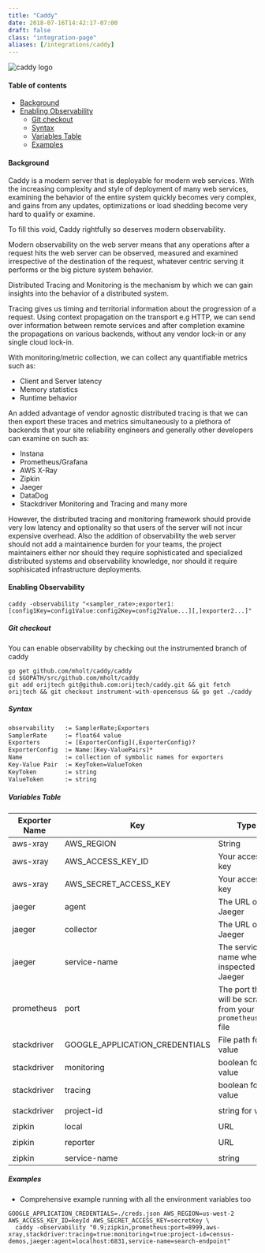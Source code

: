 ```yaml
---
title: "Caddy"
date: 2018-07-16T14:42:17-07:00
draft: false
class: "integration-page"
aliases: [/integrations/caddy]
---
```


![caddy logo](/img/caddyserver-logo.png)

#### Table of contents

- [Background](#background)
- [Enabling Observability](#enabling-observability)
    - [Git checkout](#git-checkout)
    - [Syntax](#syntax)
    - [Variables Table](#variables-table)
    - [Examples](#examples)

#### Background

Caddy is a modern server that is deployable for modern web services.
With the increasing complexity and style of deployment of many web services,
examining the behavior of the entire system quickly becomes very complex,
and gains from any updates, optimizations or load shedding become
very hard to qualify or examine.

To fill this void, Caddy rightfully so deserves modern observability.

Modern observability on the web server means that any operations after a request
hits the web server can be observed, measured and examined irrespective of
the destination of the request, whatever centric serving it performs or the big
picture system behavior.

Distributed Tracing and Monitoring is the mechanism by which we can gain
insights into the behavior of a distributed system.

Tracing gives us timing and territorial information about the progression
of a request. Using context propagation on the transport e.g HTTP, we can
send over information between remote services and after completion examine
the propagations on various backends, without any vendor lock-in or any
single cloud lock-in.

With monitoring/metric collection, we can collect any quantifiable metrics such as:
* Client and Server latency
* Memory statistics
* Runtime behavior

An added advantage of vendor agnostic distributed tracing is that we can then export
these traces and metrics simultaneously to a plethora of backends that your
site reliability engineers and generally other developers can examine on such as:
* Instana
* Prometheus/Grafana
* AWS X-Ray
* Zipkin
* Jaeger
* DataDog
* Stackdriver Monitoring and Tracing
and many more

However, the distributed tracing and monitoring framework should provide very low
latency and optionality so that users of the server will not incur expensive overhead.
Also the addition of observability the web server should not add a maintainence burden
for your teams, the project maintainers either nor should they require sophisticated
and specialized distributed systems and observability knowledge, nor should it require
sophisicated infrastructure deployments.

#### Enabling Observability

```shell
caddy -observability "<sampler_rate>;exporter1:[config1Key=config1Value:config2Key=config2Value...][,]exporter2...]"
```

##### Git checkout

You can enable observability by checking out the instrumented branch of caddy
```shell
go get github.com/mholt/caddy/caddy
cd $GOPATH/src/github.com/mholt/caddy
git add orijtech git@github.com:orijtech/caddy.git && git fetch orijtech && git checkout instrument-with-opencensus && go get ./caddy
```

##### Syntax

```xml
observability   := SamplerRate;Exporters
SamplerRate     := float64 value
Exporters       := [ExporterConfig](,ExporterConfig)?
ExporterConfig  := Name:[Key-ValuePairs]*
Name            := collection of symbolic names for exporters
Key-Value Pair  := KeyToken=ValueToken
KeyToken        := string
ValueToken      := string
```

##### Variables Table

Exporter Name|Key|Type|Notes|Example
---|---|---|---|---
aws-xray|AWS_REGION|String|The region that your project is located in|`AWS_REGION=us-west-2`
aws-xray|AWS_ACCESS_KEY_ID|Your access key|`AWS_ACCESS_KEY_ID=keyID`
aws-xray|AWS_SECRET_ACCESS_KEY|Your access key|`AWS_SECRET_ACCESS_KEY=secretKey`
jaeger|agent|The URL of the Jaeger|`caddy -observability "jaeger:agent=localhost:6831"`
jaeger|collector|The URL of the Jaeger|`caddy -observability "jaeger:collector=http://localhost:9411"`
jaeger|service-name|The service name when inspected by Jaeger|`caddy -observability "jaeger:service-name=search_endpoint"`
prometheus|port|The port that will be scraped from your `prometheus.yml` file|`caddy -observability "prometheus:port=9987"`
stackdriver|GOOGLE_APPLICATION_CREDENTIALS|File path for value|The credentials for your Google Cloud Platform project|`GOOGLE_APPLICATION_CREDENTIALS=~/creds.json caddy -observability "1;stackdriver:tracing=true"`
stackdriver|monitoring|boolean for value|A commandline option to toggle monitoring|`caddy -observability "stackdriver:monitoring=true"`
stackdriver|tracing|boolean for value|A commandline option to toggle tracing|`caddy -observability "stackdriver:tracing=true"`
stackdriver|project-id|string for value|A commandline option|`caddy -observability "stackdriver:project-id=census-demos"`
zipkin|local|URL|The URL of the local endpoint|`caddy -observability "zipkin:local=192.168.1.5:5454"`
zipkin|reporter|URL|The URL of the reporter endpoint|`caddy -observability "zipkin:reporter=http://localhost:9411/api/v2/spans"`
zipkin|service-name|string|The name of your service|`caddy -observability "service-name=server"`

##### Examples

* Comprehensive example running with all the environment variables too

```shell
GOOGLE_APPLICATION_CREDENTIALS=./creds.json AWS_REGION=us-west-2 AWS_ACCESS_KEY_ID=keyId AWS_SECRET_ACCESS_KEY=secretKey \
  caddy -observability "0.9;zipkin,prometheus:port=8999,aws-xray,stackdriver:tracing=true:monitoring=true:project-id=census-demos,jaeger:agent=localhost:6831,service-name=search-endpoint"
```
